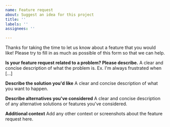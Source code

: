 ```yaml
---
name: Feature request
about: Suggest an idea for this project
title: ''
labels: ''
assignees: ''

---
```


Thanks for taking the time to let us know about a feature that you would like! 
Please try to fill in as much as possible of this form so that we can help.

**Is your feature request related to a problem? Please describe.**
A clear and concise description of what the problem is. Ex. I'm always frustrated when [...]

**Describe the solution you'd like**
A clear and concise description of what you want to happen.

**Describe alternatives you've considered**
A clear and concise description of any alternative solutions or features you've considered.

**Additional context**
Add any other context or screenshots about the feature request here.
